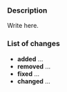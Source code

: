 ### Description

Write here.

### List of changes

- **added** ...
- **removed** ...
- **fixed** ...
- **changed** ...

<!--

### Style for python files:

- Please use 4 spaces (not tabs).
- Please follow the pep8 style guide.

-->
